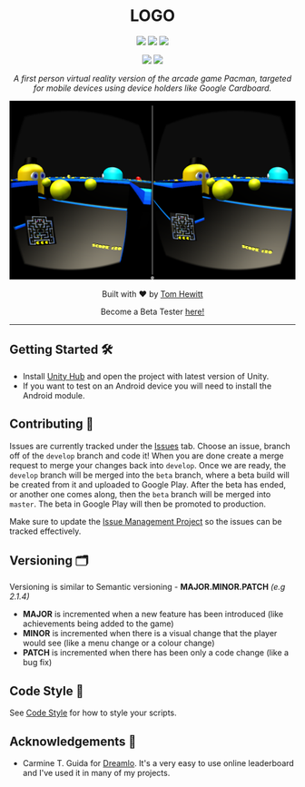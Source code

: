 <h1 align="center">LOGO</h1>
<p align="center">
	<img src="https://img.shields.io/badge/Made%20with-Unity-57b9d3.svg?style=flat-square&logo=data%3Aimage%2Fpng%3Bbase64%2CiVBORw0KGgoAAAANSUhEUgAAAA4AAAAOCAMAAAAolt3jAAABklBMVEUIJCYRLjARLzEWICcbIyYcLDQdJS4dKjMdLTQeKTMeKTUeKjMeKzMeKzQeNDceNTkeNzkeODkfIy8fJi8fJjAfMDQgJzEgKDIgKTIgMTUgMjkhJjAhKDMhKTIhKTQhKzYhLDYhLDchLjUhLjYiKTAiLDciLTgjKjIjLTcjLjkkLTgnKDYnKTYnLjb%2F%2F%2F%2F%2F%2F%2F%2F%2F%2F%2F%2F%2F%2F%2F%2F%2F%2F%2F%2F%2F%2F%2F%2F%2F%2F%2F%2F%2F%2F%2F%2F%2F%2F%2F%2F%2F%2F%2F%2F%2F%2F%2F%2F%2F%2F%2F%2F%2F%2F%2F%2F%2F%2F%2F%2F%2F%2F%2F%2F%2F%2F%2F%2F%2F%2F%2F%2F%2F%2F%2F%2F%2F%2F%2F%2F%2F%2F%2F%2F%2F%2F%2F%2F%2F%2F%2F%2F%2F%2F%2F%2F%2F%2F%2F%2F%2F%2F%2F%2F%2F%2F%2F%2F%2F%2F%2F%2F%2F%2F%2F%2F%2F%2F%2F%2F%2F%2F%2F%2F%2F%2F%2F%2F%2F%2F%2F%2F%2F%2F%2F%2F%2F%2F%2F%2F%2F%2F%2F%2F%2F%2F%2F%2F%2F%2F%2F%2F%2F%2F%2F%2F%2F%2F%2F%2F%2F%2F%2F%2F%2F%2F%2F%2F%2F%2F%2F%2F%2F%2F%2F%2F%2F%2F%2F%2F%2F%2F%2F%2F%2F%2F%2F%2F%2F%2F%2F%2F%2F%2F%2F%2F%2F%2F%2F%2F%2F%2F%2F%2F%2F%2F%2F%2F%2F%2F%2F%2F%2F%2F%2F%2F%2F%2F%2F%2F%2F%2F%2F%2F%2F%2F%2F%2F%2F%2F%2F%2F%2F%2F%2F%2F%2F%2F%2F%2F%2F%2F%2F%2F%2F%2F%2F%2F%2F%2F%2F%2F%2F%2F%2F%2F%2F%2F%2F%2F%2F%2F%2F%2F%2F%2F%2F%2F%2F%2F%2F%2F%2F%2F%2F%2F%2F%2F%2F%2F%2F%2F%2F%2F%2F%2F%2F%2F%2F%2F%2F%2F%2F%2F%2F%2F%2F%2F%2F%2F%2F%2F%2F%2F%2F%2F%2F%2F%2F%2F%2F%2F%2F%2F%2F%2F%2F%2F%2F%2F%2F%2F%2F%2F%2F%2F%2F%2F%2F%2F%2F%2F%2F%2F%2F%2F%2F%2F%2F%2F%2F%2F%2F%2F%2F%2F%2F%2F%2F%2F%2F%2F%2F%2F%2F9oVHO%2FAAAAhXRSTlMAAAAAAAAAAAAAAAAAAAAAAAAAAAAAAAAAAAAAAAAAAAAAAAAAAAAAAAAAAAAAAQUGCAkMDhATFBcZGh0hIyYtNT1IS05RVFZXW1xeYWNnbG9wcXN2eHt9goaKkpWXo6usrbCztLW2ubq7vL2%2Bv8HDxsjKzNfY5OXn6%2Bzt8fP09vj5%2FP3%2BxDGH3QAAAMlJREFUeAFjUFTiZ5AWEFQ1dgwvDuIEc8WkHDJrW1tb07nBXHOb%2FPIYz7LWSgsgl8%2B9NclWjz24LrTVmUFR2b0110SE1aYhyqg%2BmkHRozXNkE2LI67KXDy7iMG7uTUnITU5s9WXhSfQi8GvtbUgMz%2BvsNVLSMbfjUHUpzVRX0VXPb7ClCujiEGSyac1xUhY1q4pwqAulkGSkdmnNd5KTiKsJqDVBcTVtLbPL410LW%2BptgRz5dUcixpbW1qzuMFcBW0dDTOnqJIQXgB6SzT11MCPiQAAAABJRU5ErkJggg%3D%3D"/>
	<img src="https://img.shields.io/github/v/tag/iamtomhewitt/vr-pacman?color=success&style=flat-square&label=latest%20version"/>
	<img src="https://img.shields.io/github/issues-raw/iamtomhewitt/vr-pacman?color=blue&style=flat-square"/>
</p>
<p align="center">
	<img src="https://img.shields.io/github/forks/iamtomhewitt/vr-pacman?style=social"/>
	<img src="https://img.shields.io/github/stars/iamtomhewitt/vr-pacman?style=social"/>
</p>
<p align="center"><i>A first person virtual reality version of the arcade game Pacman, targeted for mobile devices using device holders like Google Cardboard.</i></p>
<p align="center"><img src="github.png" width="600"></p>
<p align="center">Built with ❤︎ by <a href="https://github.com/iamtomhewitt">Tom Hewitt</a></p>
<p align="center">Become a Beta Tester <a href="https://play.google.com/apps/testing/com.SwivelChairGames.VRPacman">here!</a></p>

------------

## Getting Started 🛠
- Install [Unity Hub](https://unity.com/) and open the project with latest version of Unity.
- If you want to test on an Android device you will need to install the Android module.

## Contributing 🎉
Issues are currently tracked under the [Issues](https://github.com/iamtomhewitt/vr-pacman/issues) tab. Choose an issue, branch off of the `develop` branch and code it! When you are done create a merge request to merge your changes back into `develop`. Once we are ready, the `develop` branch will be merged into the `beta` branch, where a beta build will be created from it and uploaded to Google Play.
After the beta has ended, or another one comes along, then the `beta` branch will be merged into `master`. The beta in Google Play will then be promoted to production.

Make sure to update the [Issue Management Project](https://github.com/iamtomhewitt/vr-pacman/projects/1) so the issues can be tracked effectively. 

## Versioning 🗂

Versioning is similar to Semantic versioning - <b>MAJOR.MINOR.PATCH</b> <i>(e.g 2.1.4)</i>

* <b>MAJOR</b> is incremented when a new feature has been introduced (like achievements being added to the game)
* <b>MINOR</b> is incremented when there is a visual change that the player would see (like a menu change or a colour change)
* <b>PATCH</b> is incremented when there has been only a code change (like a bug fix)

## Code Style 💎

See [Code Style](Code-Style.md) for how to style your scripts.

## Acknowledgements 🙌

- Carmine T. Guida for [Dreamlo](http://dreamlo.com/). It's a very easy to use online leaderboard and I've used it in many of my projects.